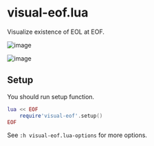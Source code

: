 # visual-eof.lua

Visualize existence of EOL at EOF.

![image](https://user-images.githubusercontent.com/29811106/88484843-c1256780-cfac-11ea-9ddb-91af1479ea12.png)

![image](https://user-images.githubusercontent.com/29811106/88485060-2b8ad780-cfae-11ea-9df3-9d001f38d390.png)

## Setup

You should run setup function.

```lua
lua << EOF
    require'visual-eof'.setup()
EOF
```

See `:h visual-eof.lua-options` for more options.
